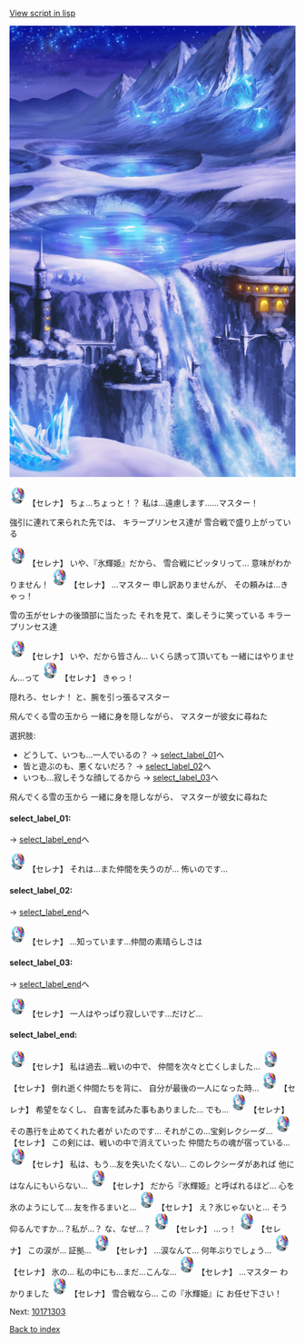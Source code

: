 [View script in lisp](../scripts/10171302.txt)

![highland_snow.png](../images/backgrounds/highland_snow.png)

<img src="../images/units/101711.png" alt="101711.png" height="34"/>
【セレナ】
ちょ…ちょっと！？
私は…遠慮します……マスター！

強引に連れて来られた先では、
キラープリンセス達が
雪合戦で盛り上がっている

<img src="../images/units/101711.png" alt="101711.png" height="34"/>
【セレナ】
いや、『氷輝姫』だから、
雪合戦にピッタリって…
意味がわかりません！

<img src="../images/units/101711.png" alt="101711.png" height="34"/>
【セレナ】
…マスター
申し訳ありませんが、
その頼みは…きゃっ！

雪の玉がセレナの後頭部に当たった
それを見て、楽しそうに笑っている
キラープリンセス達

<img src="../images/units/101711.png" alt="101711.png" height="34"/>
【セレナ】
いや、だから皆さん…
いくら誘って頂いても
一緒にはやりません…って

<img src="../images/units/101711.png" alt="101711.png" height="34"/>
【セレナ】
きゃっ！

隠れろ、セレナ！
と、腕を引っ張るマスター

飛んでくる雪の玉から
一緒に身を隠しながら、
マスターが彼女に尋ねた

選択肢:
- どうして、いつも…一人でいるの？ → [select_label_01](#select_label_01)へ
- 皆と遊ぶのも、悪くないだろ？ → [select_label_02](#select_label_02)へ
- いつも…寂しそうな顔してるから → [select_label_03](#select_label_03)へ

飛んでくる雪の玉から
一緒に身を隠しながら、
マスターが彼女に尋ねた

#### select_label_01:
 → [select_label_end](#select_label_end)へ

<img src="../images/units/101711.png" alt="101711.png" height="34"/>
【セレナ】
それは…また仲間を失うのが…
怖いのです…

#### select_label_02:
 → [select_label_end](#select_label_end)へ

<img src="../images/units/101711.png" alt="101711.png" height="34"/>
【セレナ】
…知っています…仲間の素晴らしさは

#### select_label_03:
 → [select_label_end](#select_label_end)へ

<img src="../images/units/101711.png" alt="101711.png" height="34"/>
【セレナ】
一人はやっぱり寂しいです…だけど…

#### select_label_end:

<img src="../images/units/101711.png" alt="101711.png" height="34"/>
【セレナ】
私は過去…戦いの中で、
仲間を次々と亡くしました…

<img src="../images/units/101711.png" alt="101711.png" height="34"/>
【セレナ】
倒れ逝く仲間たちを背に、
自分が最後の一人になった時…

<img src="../images/units/101711.png" alt="101711.png" height="34"/>
【セレナ】
希望をなくし、
自害を試みた事もありました…
でも…

<img src="../images/units/101711.png" alt="101711.png" height="34"/>
【セレナ】
その愚行を止めてくれた者が
いたのです…
それがこの…宝剣レクシーダ…

<img src="../images/units/101711.png" alt="101711.png" height="34"/>
【セレナ】
この剣には、戦いの中で消えていった
仲間たちの魂が宿っている…

<img src="../images/units/101711.png" alt="101711.png" height="34"/>
【セレナ】
私は、もう…友を失いたくない…
このレクシーダがあれば
他にはなんにもいらない…

<img src="../images/units/101711.png" alt="101711.png" height="34"/>
【セレナ】
だから『氷輝姫』と呼ばれるほど…
心を氷のようにして…
友を作るまいと…

<img src="../images/units/101711.png" alt="101711.png" height="34"/>
【セレナ】
え？氷じゃないと…
そう仰るんですか…？私が…？
な、なぜ…？

<img src="../images/units/101711.png" alt="101711.png" height="34"/>
【セレナ】
…っ！

<img src="../images/units/101711.png" alt="101711.png" height="34"/>
【セレナ】
この涙が…
証拠…

<img src="../images/units/101711.png" alt="101711.png" height="34"/>
【セレナ】
…涙なんて…
何年ぶりでしょう…

<img src="../images/units/101711.png" alt="101711.png" height="34"/>
【セレナ】
氷の…
私の中にも…まだ…こんな…

<img src="../images/units/101711.png" alt="101711.png" height="34"/>
【セレナ】
…マスター
わかりました

<img src="../images/units/101711.png" alt="101711.png" height="34"/>
【セレナ】
雪合戦なら…
この『氷輝姫』に
お任せ下さい！

Next: [10171303](10171303.md)

[Back to index](index.md)
